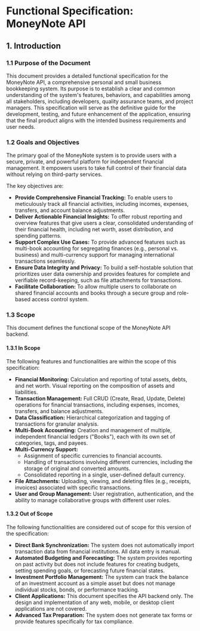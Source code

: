 # Functional Specification: MoneyNote API

## 1. Introduction

### 1.1 Purpose of the Document

This document provides a detailed functional specification for the MoneyNote API, a comprehensive personal and small business bookkeeping system. Its purpose is to establish a clear and common understanding of the system's features, behaviors, and capabilities among all stakeholders, including developers, quality assurance teams, and project managers. This specification will serve as the definitive guide for the development, testing, and future enhancement of the application, ensuring that the final product aligns with the intended business requirements and user needs.

### 1.2 Goals and Objectives

The primary goal of the MoneyNote system is to provide users with a secure, private, and powerful platform for independent financial management. It empowers users to take full control of their financial data without relying on third-party services.

The key objectives are:

*   **Provide Comprehensive Financial Tracking:** To enable users to meticulously track all financial activities, including incomes, expenses, transfers, and account balance adjustments.
*   **Deliver Actionable Financial Insights:** To offer robust reporting and overview features that give users a clear, consolidated understanding of their financial health, including net worth, asset distribution, and spending patterns.
*   **Support Complex Use Cases:** To provide advanced features such as multi-book accounting for segregating finances (e.g., personal vs. business) and multi-currency support for managing international transactions seamlessly.
*   **Ensure Data Integrity and Privacy:** To build a self-hostable solution that prioritizes user data ownership and provides features for complete and verifiable record-keeping, such as file attachments for transactions.
*   **Facilitate Collaboration:** To allow multiple users to collaborate on shared financial accounts and books through a secure group and role-based access control system.

### 1.3 Scope

This document defines the functional scope of the MoneyNote API backend.

#### 1.3.1 In Scope

The following features and functionalities are within the scope of this specification:

*   **Financial Monitoring:** Calculation and reporting of total assets, debts, and net worth. Visual reporting on the composition of assets and liabilities.
*   **Transaction Management:** Full CRUD (Create, Read, Update, Delete) operations for financial transactions, including expenses, incomes, transfers, and balance adjustments.
*   **Data Classification:** Hierarchical categorization and tagging of transactions for granular analysis.
*   **Multi-Book Accounting:** Creation and management of multiple, independent financial ledgers ("Books"), each with its own set of categories, tags, and payees.
*   **Multi-Currency Support:**
    *   Assignment of specific currencies to financial accounts.
    *   Handling of transactions involving different currencies, including the storage of original and converted amounts.
    *   Consolidated reporting in a single, user-defined default currency.
*   **File Attachments:** Uploading, viewing, and deleting files (e.g., receipts, invoices) associated with specific transactions.
*   **User and Group Management:** User registration, authentication, and the ability to manage collaborative groups with different user roles.

#### 1.3.2 Out of Scope

The following functionalities are considered out of scope for this version of the specification:

*   **Direct Bank Synchronization:** The system does not automatically import transaction data from financial institutions. All data entry is manual.
*   **Automated Budgeting and Forecasting:** The system provides reporting on past activity but does not include features for creating budgets, setting spending goals, or forecasting future financial states.
*   **Investment Portfolio Management:** The system can track the balance of an investment account as a simple asset but does not manage individual stocks, bonds, or performance tracking.
*   **Client Applications:** This document specifies the API backend only. The design and implementation of any web, mobile, or desktop client applications are not covered.
*   **Advanced Tax Preparation:** The system does not generate tax forms or provide features specifically for tax compliance.
